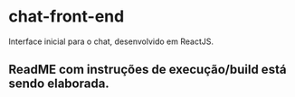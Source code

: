 # chat-front-end
Interface inicial para o chat, desenvolvido em ReactJS.

## ReadME com instruções de execução/build está sendo elaborada.
